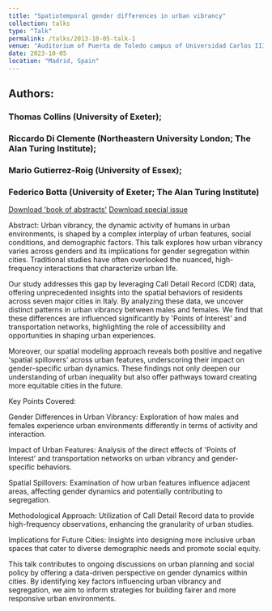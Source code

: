 ```yaml
---
title: "Spatiotemporal gender differences in urban vibrancy"
collection: talks
type: "Talk"
permalink: /talks/2013-10-05-talk-1
venue: "Auditorium of Puerta de Toledo campus of Universidad Carlos III de Madrid"
date: 2023-10-05
location: "Madrid, Spain"
---
```

## Authors: 
### Thomas Collins (University of Exeter);
### Riccardo Di Clemente (Northeastern University London; The Alan Turing Institute); 
### Mario Gutierrez-Roig (University of Essex); 
### Federico Botta (University of Exeter; The Alan Turing Institute)

[Download 'book of abstracts'](https://netmob.org/www23/book_of_abstract/book_of_abstract.pdf)
[Download special issue](https://journals.sagepub.com/doi/10.1177/23998083231209073)

Abstract:
Urban vibrancy, the dynamic activity of humans in urban environments, is shaped by a complex interplay of urban features, social conditions, and demographic factors. This talk explores how urban vibrancy varies across genders and its implications for gender segregation within cities. Traditional studies have often overlooked the nuanced, high-frequency interactions that characterize urban life.

Our study addresses this gap by leveraging Call Detail Record (CDR) data, offering unprecedented insights into the spatial behaviors of residents across seven major cities in Italy. By analyzing these data, we uncover distinct patterns in urban vibrancy between males and females. We find that these differences are influenced significantly by 'Points of Interest' and transportation networks, highlighting the role of accessibility and opportunities in shaping urban experiences.

Moreover, our spatial modeling approach reveals both positive and negative 'spatial spillovers' across urban features, underscoring their impact on gender-specific urban dynamics. These findings not only deepen our understanding of urban inequality but also offer pathways toward creating more equitable cities in the future.

Key Points Covered:

Gender Differences in Urban Vibrancy: Exploration of how males and females experience urban environments differently in terms of activity and interaction.

Impact of Urban Features: Analysis of the direct effects of 'Points of Interest' and transportation networks on urban vibrancy and gender-specific behaviors.

Spatial Spillovers: Examination of how urban features influence adjacent areas, affecting gender dynamics and potentially contributing to segregation.

Methodological Approach: Utilization of Call Detail Record data to provide high-frequency observations, enhancing the granularity of urban studies.

Implications for Future Cities: Insights into designing more inclusive urban spaces that cater to diverse demographic needs and promote social equity.

This talk contributes to ongoing discussions on urban planning and social policy by offering a data-driven perspective on gender dynamics within cities. By identifying key factors influencing urban vibrancy and segregation, we aim to inform strategies for building fairer and more responsive urban environments.
